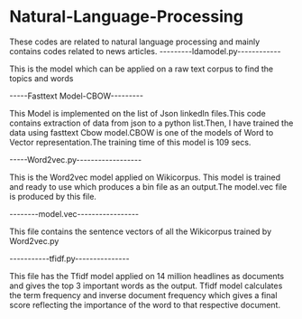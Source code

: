 # Natural-Language-Processing
These codes are related to natural language processing and mainly contains codes related to news articles.
---------ldamodel.py------------ 

This is the model which can be applied on a raw text corpus to find the topics and words

-----Fasttext Model-CBOW---------

This Model is implemented on the list of Json linkedIn files.This code contains extraction of data from json to a python list.Then, I have trained the data using fasttext Cbow model.CBOW is one of the models of Word to Vector representation.The training time of this model is 109 secs.


-----Word2vec.py------------------

This is the Word2vec model applied on Wikicorpus. This model is trained and ready to use which produces a bin file as an output.The model.vec file is produced by this file.

--------model.vec-----------------

This file contains the sentence vectors of all the Wikicorpus trained by Word2vec.py

-----------tfidf.py---------------

This file has the Tfidf model applied on 14 million headlines as documents and gives the top 3 important words as the output. Tfidf model calculates the term frequency and inverse document frequency which gives a final score reflecting the importance of the word to that respective document.




